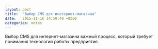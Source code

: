```yaml
---
layout: post
title:  "Выбор CMS для инетернет-магазина"
date:   2015-11-16 14:59:49 +0300
categories: notes
---
```

Выбор CMS для интернет-магазина важный процесс, который требует понимания технологий работы предприятия.